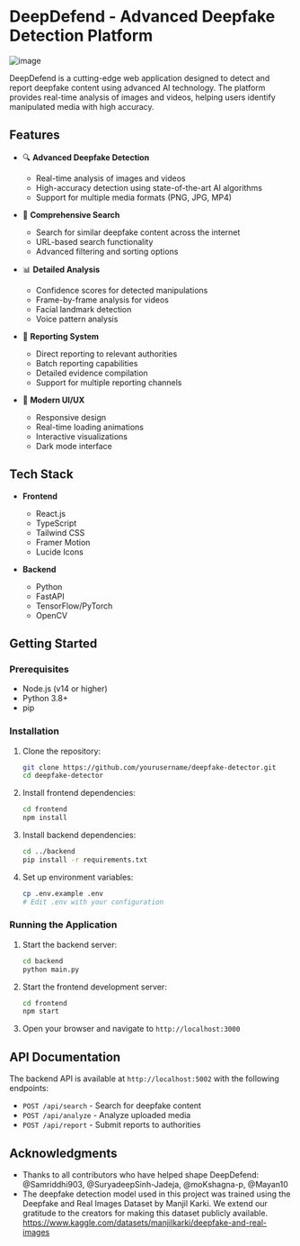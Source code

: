 # DeepDefend - Advanced Deepfake Detection Platform

![image](https://github.com/user-attachments/assets/f01d742d-60b6-4cbe-b607-930cc85a8f23)


DeepDefend is a cutting-edge web application designed to detect and report deepfake content using advanced AI technology. The platform provides real-time analysis of images and videos, helping users identify manipulated media with high accuracy.

## Features

- 🔍 **Advanced Deepfake Detection**

  - Real-time analysis of images and videos
  - High-accuracy detection using state-of-the-art AI algorithms
  - Support for multiple media formats (PNG, JPG, MP4)

- 🎯 **Comprehensive Search**

  - Search for similar deepfake content across the internet
  - URL-based search functionality
  - Advanced filtering and sorting options

- 📊 **Detailed Analysis**

  - Confidence scores for detected manipulations
  - Frame-by-frame analysis for videos
  - Facial landmark detection
  - Voice pattern analysis

- 🚨 **Reporting System**

  - Direct reporting to relevant authorities
  - Batch reporting capabilities
  - Detailed evidence compilation
  - Support for multiple reporting channels

- 🎨 **Modern UI/UX**
  - Responsive design
  - Real-time loading animations
  - Interactive visualizations
  - Dark mode interface

## Tech Stack

- **Frontend**

  - React.js
  - TypeScript
  - Tailwind CSS
  - Framer Motion
  - Lucide Icons

- **Backend**
  - Python
  - FastAPI
  - TensorFlow/PyTorch
  - OpenCV

## Getting Started

### Prerequisites

- Node.js (v14 or higher)
- Python 3.8+
- pip

### Installation

1. Clone the repository:

   ```bash
   git clone https://github.com/yourusername/deepfake-detector.git
   cd deepfake-detector
   ```

2. Install frontend dependencies:

   ```bash
   cd frontend
   npm install
   ```

3. Install backend dependencies:

   ```bash
   cd ../backend
   pip install -r requirements.txt
   ```

4. Set up environment variables:
   ```bash
   cp .env.example .env
   # Edit .env with your configuration
   ```

### Running the Application

1. Start the backend server:

   ```bash
   cd backend
   python main.py
   ```

2. Start the frontend development server:

   ```bash
   cd frontend
   npm start
   ```

3. Open your browser and navigate to `http://localhost:3000`

## API Documentation

The backend API is available at `http://localhost:5002` with the following endpoints:

- `POST /api/search` - Search for deepfake content
- `POST /api/analyze` - Analyze uploaded media
- `POST /api/report` - Submit reports to authorities


## Acknowledgments

- Thanks to all contributors who have helped shape DeepDefend: @Samriddhi903, @SuryadeepSinh-Jadeja, @moKshagna-p, @Mayan10
- The deepfake detection model used in this project was trained using the Deepfake and Real Images Dataset by Manjil Karki. We extend our gratitude to the creators for making this dataset publicly available. https://www.kaggle.com/datasets/manjilkarki/deepfake-and-real-images






